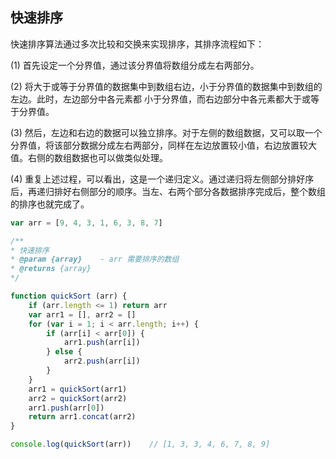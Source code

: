 ## 快速排序

快速排序算法通过多次比较和交换来实现排序，其排序流程如下：

(1) 首先设定一个分界值，通过该分界值将数组分成左右两部分。

(2) 将大于或等于分界值的数据集中到数组右边，小于分界值的数据集中到数组的左边。此时，左边部分中各元素都 小于分界值，而右边部分中各元素都大于或等于分界值。

(3) 然后，左边和右边的数据可以独立排序。对于左侧的数组数据，又可以取一个分界值，将该部分数据分成左右两部分，同样在左边放置较小值，右边放置较大值。右侧的数组数据也可以做类似处理。

(4) 重复上述过程，可以看出，这是一个递归定义。通过递归将左侧部分排好序后，再递归排好右侧部分的顺序。当左、右两个部分各数据排序完成后，整个数组的排序也就完成了。

```js
var arr = [9, 4, 3, 1, 6, 3, 8, 7]

/**
* 快速排序
* @param {array}    - arr 需要排序的数组
* @returns {array}
*/

function quickSort (arr) {
    if (arr.length <= 1) return arr
    var arr1 = [], arr2 = []
    for (var i = 1; i < arr.length; i++) {
        if (arr[i] < arr[0]) {
            arr1.push(arr[i])
        } else {
            arr2.push(arr[i])
        }
    }
    arr1 = quickSort(arr1)
    arr2 = quickSort(arr2)
    arr1.push(arr[0])
    return arr1.concat(arr2)
}

console.log(quickSort(arr))    // [1, 3, 3, 4, 6, 7, 8, 9]

```
